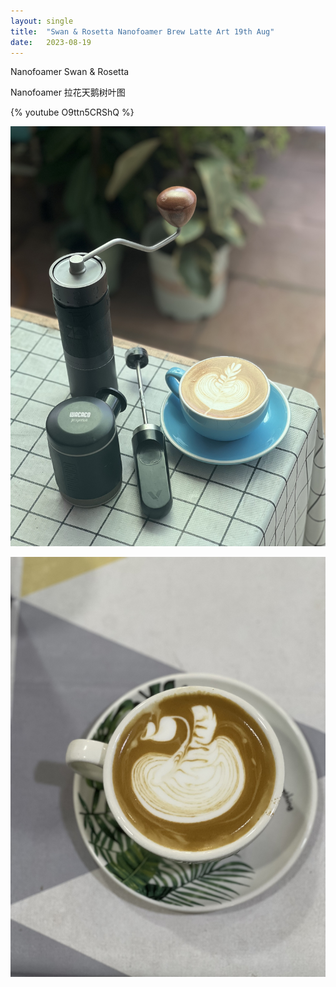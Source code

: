 ```yaml
---
layout: single
title:  "Swan & Rosetta Nanofoamer Brew Latte Art 19th Aug"
date:   2023-08-19
---
```


Nanofoamer Swan & Rosetta

Nanofoamer 拉花天鹅树叶图

{% youtube O9ttn5CRShQ %}

![](/assets/img/2023/08/19/IMG_6455.jpg)

![](/assets/img/2023/08/19/IMG_6447.jpg)



